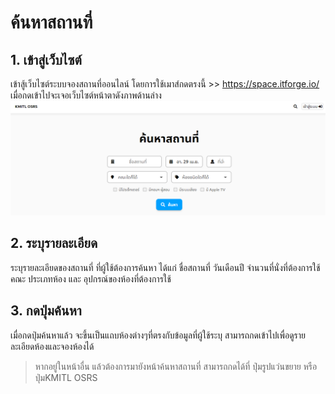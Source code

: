 # ค้นหาสถานที่
## 1. เข้าสู่เว็บไซต์
   เข้าสู้เว็บไซต์ระบบจองสถานที่ออนไลน์ โดยการใช้เมาส์กดตรงนี้ >> https://space.itforge.io/
   <br>เมื่อกดเข้าไปจะเจอเว็บไซต์หน้าตาดังภาพด้านล่าง
   ![](../man-img/01.find-space/find-space-page.png)
## 2. ระบุรายละเอียด
   ระบุรายละเอียดของสถานที่ ที่ผู้ใช้ต้องการค้นหา ได้แก่ ชื่อสถานที่ วันเดือนปี จำนวนที่นั่งที่ต้องการใช้ คณะ ประเภทห้อง และ อุปกรณ์ของห้องที่ต้องการใช้
## 3. กดปุ่มค้นหา
   เมื่อกดปุ่มค้นหาแล้ว จะขึ้นเป็นแถบห้องต่างๆที่ตรงกับข้อมูลที่ผู้ใช้ระบุ
   สามารถกดเข้าไปเพื่อดูรายละเอียดห้องและจองห้องได้
> หากอยู่ในหน้าอื่น แล้วต้องการมายังหน้าค้นหาสถานที่ สามารถกดได้ที่ ปุ่มรูปแว่นขยาย หรือ ปุ่มKMITL OSRS
